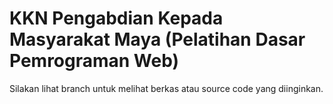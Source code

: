 # KKN Pengabdian Kepada Masyarakat Maya (Pelatihan Dasar Pemrograman Web)

Silakan lihat branch untuk melihat berkas atau source code yang diinginkan.
